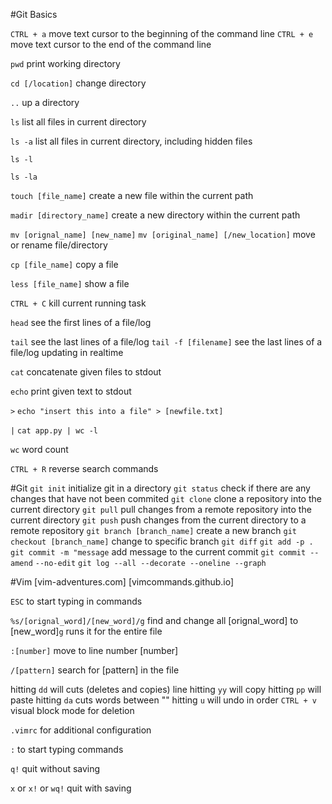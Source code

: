 #Git Basics

`CTRL + a`
move text cursor to the beginning of the command line
`CTRL + e`
move text cursor to the end of the command line

`pwd`
print working directory

`cd [/location]`
change directory

`..`
up a directory


`ls`
list all files in current directory

`ls -a`
list all files in current directory, including hidden files

`ls -l`


`ls -la`


`touch [file_name]`
create a new file within the current path

`madir [directory_name]`
create a new directory within the current path

`mv [orignal_name] [new_name]`
`mv [original_name] [/new_location]`
move or rename file/directory

`cp [file_name]`
copy a file

`less [file_name]`
show a file

`CTRL + C`
kill current running task

`head`
see the first lines of a file/log

`tail`
see the last lines of a file/log
`tail -f [filename]`
see the last lines of a file/log updating in realtime

`cat`
concatenate given files to stdout

`echo`
print given text to stdout

`>`
`echo "insert this into a file" > [newfile.txt]`

`|`
`cat app.py | wc -l`

`wc`
word count

`CTRL + R`
reverse search commands

#Git
`git init` initialize git in a directory
`git status` check if there are any changes that have not been commited
`git clone` clone a repository into the current directory
`git pull` pull changes from a remote repository into the current directory
`git push` push changes from the current directory to a remote repository
`git branch [branch_name]` create a new branch
`git checkout [branch_name]` change to specific branch
`git diff` 
`git add -p .` 
`git commit -m "message` add message to the current commit
`git commit --amend`
`--no-edit`
`git log --all --decorate --oneline --graph`

#Vim
[vim-adventures.com]
[vimcommands.github.io]

`ESC`
to start typing in commands

`%s/[orignal_word]/[new_word]/g`
find and change all [orignal_word] to [new_word]`g` runs it for the entire file

`:[number]`
move to line number [number]

`/[pattern]`
search for [pattern] in the file

hitting `dd` will cuts (deletes and copies) line
hitting `yy` will copy
hitting `pp` will paste
hitting `da` cuts words between ""
hitting `u` will undo in order
`CTRL + v` visual block mode for deletion

`.vimrc` for additional configuration 

`:`
to start typing commands

`q!`
quit without saving

`x` or `x!` or `wq!`
quit with saving

